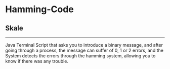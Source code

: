 # Hamming-Code
## Skale
---------

Java Terminal Script that asks you to introduce a binary message, and after going through a process, the message can suffer of 0, 1 or 2 errors, and the System detects the errors through the hamming system, allowing you to know if 
there was any trouble.
